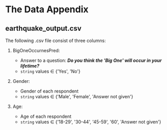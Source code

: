 # The Data Appendix

## earthquake_output.csv

The following .csv file consist of three columns:

1. BigOneOccurnesPred:

    * Answer to a question: ***Do you think the 'Big One' will occur in your lifetime?***
    * `string` values $\in$ {'Yes', 'No'}

2. Gender:

    * Gender of each respondent
    * `string` values $\in$ {'Male', 'Female', 'Answer not given'}

3. Age:

    * Age of each respondent
    * `string` values $\in$ {'18-29', '30-44', '45-59', '60', 'Answer not given'}

    
